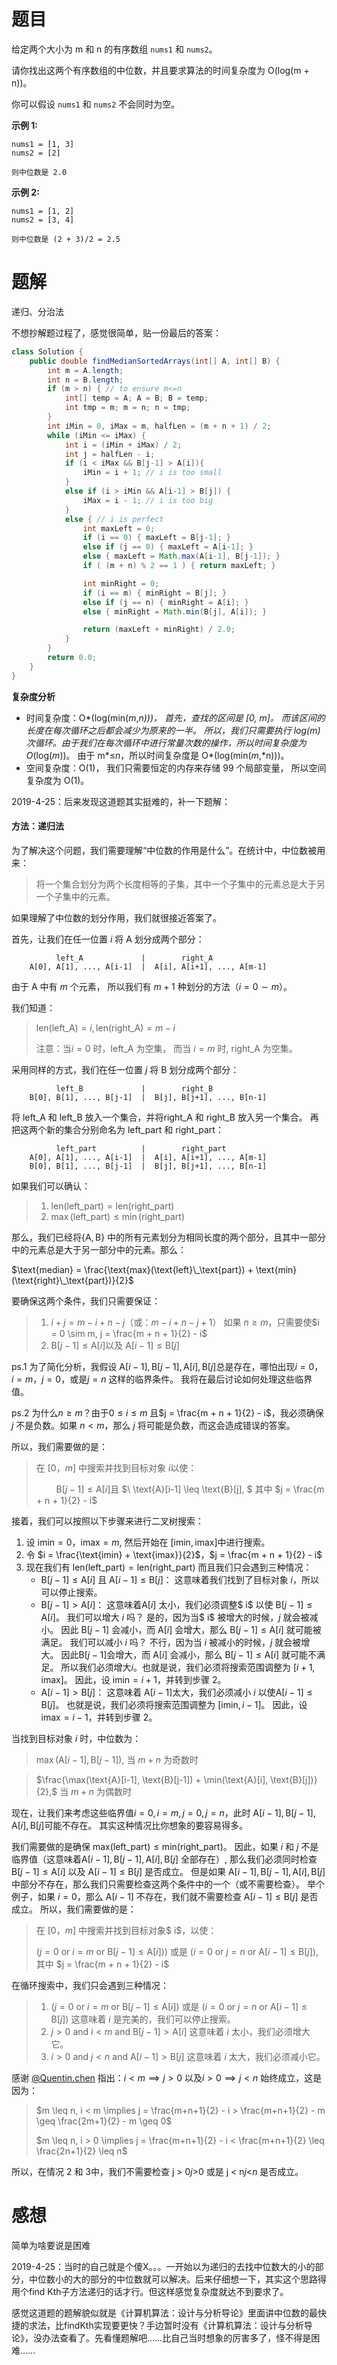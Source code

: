 # 题目

给定两个大小为 m 和 n 的有序数组 `nums1` 和 `nums2`。

请你找出这两个有序数组的中位数，并且要求算法的时间复杂度为 O(log(m + n))。

你可以假设 `nums1` 和 `nums2` 不会同时为空。

**示例 1:**

```
nums1 = [1, 3]
nums2 = [2]

则中位数是 2.0
```

**示例 2:**

```
nums1 = [1, 2]
nums2 = [3, 4]

则中位数是 (2 + 3)/2 = 2.5
```



# 题解

递归、分治法

不想抄解题过程了，感觉很简单，贴一份最后的答案：

```java
class Solution {
    public double findMedianSortedArrays(int[] A, int[] B) {
        int m = A.length;
        int n = B.length;
        if (m > n) { // to ensure m<=n
            int[] temp = A; A = B; B = temp;
            int tmp = m; m = n; n = tmp;
        }
        int iMin = 0, iMax = m, halfLen = (m + n + 1) / 2;
        while (iMin <= iMax) {
            int i = (iMin + iMax) / 2;
            int j = halfLen - i;
            if (i < iMax && B[j-1] > A[i]){
                iMin = i + 1; // i is too small
            }
            else if (i > iMin && A[i-1] > B[j]) {
                iMax = i - 1; // i is too big
            }
            else { // i is perfect
                int maxLeft = 0;
                if (i == 0) { maxLeft = B[j-1]; }
                else if (j == 0) { maxLeft = A[i-1]; }
                else { maxLeft = Math.max(A[i-1], B[j-1]); }
                if ( (m + n) % 2 == 1 ) { return maxLeft; }

                int minRight = 0;
                if (i == m) { minRight = B[j]; }
                else if (j == n) { minRight = A[i]; }
                else { minRight = Math.min(B[j], A[i]); }

                return (maxLeft + minRight) / 2.0;
            }
        }
        return 0.0;
    }
}
```

**复杂度分析**

- 时间复杂度：O*(log(min(*m*,*n)))，
  首先，查找的区间是 [0, m]。 而该区间的长度在每次循环之后都会减少为原来的一半。 所以，我们只需要执行 log(m) 次循环。由于我们在每次循环中进行常量次数的操作，所以时间复杂度为 O*(log(*m*))。 由于 m*≤*n*，所以时间复杂度是 O*(log(min(*m*,*n)))。
- 空间复杂度：O(1)， 我们只需要恒定的内存来存储 99 个局部变量， 所以空间复杂度为 O(1)。











2019-4-25：后来发现这道题其实挺难的，补一下题解：

#### 方法：递归法

为了解决这个问题，我们需要理解“中位数的作用是什么”。在统计中，中位数被用来：

> 将一个集合划分为两个长度相等的子集，其中一个子集中的元素总是大于另一个子集中的元素。

如果理解了中位数的划分作用，我们就很接近答案了。

首先，让我们在任一位置 $i$ 将 $\text{A}$ 划分成两个部分：

```
          left_A             |        right_A
    A[0], A[1], ..., A[i-1]  |  A[i], A[i+1], ..., A[m-1]
```

由于 $\text{A}$ 中有 $m$ 个元素， 所以我们有 $m+1$ 种划分的方法（$i = 0 \sim m$）。

我们知道：

> $\text{len}(\text{left}\_\text{A}) = i, \text{len}(\text{right}\_\text{A}) = m - i$
>
> 注意：当$i = 0$ 时，$\text{left}\_\text{A}$ 为空集， 而当 $i = m$ 时, $\text{right}\_\text{A}$ 为空集。

采用同样的方式，我们在任一位置 $j$ 将 $\text{B}$ 划分成两个部分：

```
          left_B             |        right_B
    B[0], B[1], ..., B[j-1]  |  B[j], B[j+1], ..., B[n-1]
```

将 $\text{left}\_\text{A}$ 和 $\text{left}\_\text{B}$ 放入一个集合，并将$\text{right}\_\text{A}$ 和 $\text{right}\_\text{B}$ 放入另一个集合。 再把这两个新的集合分别命名为 $\text{left}\_\text{part}$ 和 $\text{right}\_\text{part}$：

```
          left_part          |        right_part
    A[0], A[1], ..., A[i-1]  |  A[i], A[i+1], ..., A[m-1]
    B[0], B[1], ..., B[j-1]  |  B[j], B[j+1], ..., B[n-1]
```

如果我们可以确认：

> 1. $\text{len}(\text{left}\_\text{part}) = \text{len}(\text{right}\_\text{part})$
> 2. $\max(\text{left}\_\text{part}) \leq \min(\text{right}\_\text{part})$

那么，我们已经将$\{\text{A}, \text{B}\}$ 中的所有元素划分为相同长度的两个部分，且其中一部分中的元素总是大于另一部分中的元素。那么：

$\text{median} = \frac{\text{max}(\text{left}\_\text{part}) + \text{min}(\text{right}\_\text{part})}{2}$

要确保这两个条件，我们只需要保证：

> 1. $i + j = m - i + n - j$（或：$m - i + n - j + 1$） 如果 $n \geq m$，只需要使$i = 0 \sim m, j = \frac{m + n + 1}{2} - i$
> 2. $\text{B}[j-1] \leq \text{A}[i]$以及 $\text{A}[i-1] \leq \text{B}[j]$

ps.1 为了简化分析，我假设 $\text{A}[i-1], \text{B}[j-1], \text{A}[i], \text{B}[j]$总是存在，哪怕出现$i=0$，$i=m$，$j=0$，或是$j=n$ 这样的临界条件。 我将在最后讨论如何处理这些临界值。

ps.2 为什么$n \geq m$？由于$0 \leq i \leq m$ 且$j = \frac{m + n + 1}{2} - i$，我必须确保 $j$ 不是负数。如果 $n < m$，那么 $j$ 将可能是负数，而这会造成错误的答案。

所以，我们需要做的是：

> 在 $[0，m]$ 中搜索并找到目标对象 $i$以使：
>
> $\qquad \text{B}[j-1] \leq \text{A}[i]$且 $\ \text{A}[i-1] \leq \text{B}[j], $ 其中 $j = \frac{m + n + 1}{2} - i$

接着，我们可以按照以下步骤来进行二叉树搜索：

1. 设 $\text{imin} = 0$，$\text{imax} = m$, 然后开始在 $[\text{imin}, \text{imax}]$中进行搜索。
2. 令 $i = \frac{\text{imin} + \text{imax}}{2}$，$j = \frac{m + n + 1}{2} - i$
3. 现在我们有 $\text{len}(\text{left}\_\text{part})=\text{len}(\text{right}\_\text{part})$ 而且我们只会遇到三种情况：
   - $\text{B}[j-1] \leq \text{A}[i]$ 且 $\text{A}[i-1] \leq \text{B}[j]$：
     这意味着我们找到了目标对象 $i$，所以可以停止搜索。
   - $\text{B}[j-1] > \text{A}[i]$：
     这意味着$\text{A}[i]$ 太小，我们必须调整$ i$ 以使 $\text{B}[j-1] \leq \text{A}[i]$。
     我们可以增大 $i$ 吗？
           是的，因为当$ i$ 被增大的时候，$j$ 就会被减小。
           因此 $\text{B}[j-1]$ 会减小，而 $\text{A}[i]$ 会增大，那么 $\text{B}[j-1] \leq \text{A}[i]$ 就可能被满足。
     我们可以减小 $i$ 吗？
           不行，因为当 $i$ 被减小的时候，$j$ 就会被增大。
           因此$\text{B}[j-1]$会增大，而 $\text{A}[i]$ 会减小，那么 $\text{B}[j-1] \leq \text{A}[i]$ 就可能不满足。
     所以我们必须增大$i$。也就是说，我们必须将搜索范围调整为 $[i+1, \text{imax}]$。 因此，设 $\text{imin} = i+1$，并转到步骤 2。
   - $\text{A}[i-1] > \text{B}[j]$： 这意味着 $\text{A}[i-1]$太大，我们必须减小 $i$ 以使$\text{A}[i-1]\leq \text{B}[j]$。 也就是说，我们必须将搜索范围调整为 $[\text{imin}, i-1]$。
     因此，设 $\text{imax} = i-1$，并转到步骤 2。

当找到目标对象 $i$ 时，中位数为：

> $\max(\text{A}[i-1], \text{B}[j-1]),$ 当 $m + n$ 为奇数时

> $\frac{\max(\text{A}[i-1], \text{B}[j-1]) + \min(\text{A}[i], \text{B}[j])}{2},$ 当 $m + n$ 为偶数时

现在，让我们来考虑这些临界值$i=0,i=m,j=0,j=n$，此时 $\text{A}[i-1],\text{B}[j-1],\text{A}[i],\text{B}[j]$可能不存在。 其实这种情况比你想象的要容易得多。

我们需要做的是确保 $\text{max}(\text{left}\_\text{part}) \leq \text{min}(\text{right}\_\text{part})$。 因此，如果 $i$ 和 $j$ 不是临界值（这意味着$\text{A}[i-1], \text{B}[j-1],\text{A}[i],\text{B}[j]$ 全部存在）, 那么我们必须同时检查 $\text{B}[j-1] \leq \text{A}[i]$ 以及 $\text{A}[i-1] \leq \text{B}[j]$ 是否成立。 但是如果 $\text{A}[i-1],\text{B}[j-1],\text{A}[i],\text{B}[j]$中部分不存在，那么我们只需要检查这两个条件中的一个（或不需要检查）。 举个例子，如果 $i = 0$，那么 $\text{A}[i-1]$ 不存在，我们就不需要检查 $\text{A}[i-1] \leq \text{B}[j]$ 是否成立。 所以，我们需要做的是：

> 在 $[0，m]$ 中搜索并找到目标对象$ i$，以使：
>
> ($j = 0$ or $i = m$ or $\text{B}[j-1] \leq \text{A}[i])$) 或是 ($i = 0$ or $j = n$ or $\text{A}[i-1] \leq \text{B}[j]$), 其中 $j = \frac{m + n + 1}{2} - i$

在循环搜索中，我们只会遇到三种情况：

> 1. ($j = 0$ or $i = m$ or $\text{B}[j-1] \leq \text{A}[i])$ 或是
> ($i = 0$ or $j = n$ or $\text{A}[i-1] \leq \text{B}[j])$
> 这意味着 $i$ 是完美的，我们可以停止搜索。
> 2. $j > 0$ and $i < m$ and $\text{B}[j - 1] > \text{A}[i]$
> 这意味着 $i$ 太小，我们必须增大它。
> 3. $i > 0$ and $j < n$ and $\text{A}[i - 1] > \text{B}[j]$
> 这意味着 $i$ 太大，我们必须减小它。

感谢 [@Quentin.chen](https://leetcode.com/Quentin.chen) 指出：$i < m \implies j > 0$ 以及$i > 0 \implies j < n$ 始终成立，这是因为：

> $m \leq n, i < m \implies j = \frac{m+n+1}{2} - i > \frac{m+n+1}{2} - m \geq \frac{2m+1}{2} - m \geq 0$
>
> $m \leq n, i > 0 \implies j = \frac{m+n+1}{2} - i < \frac{m+n+1}{2} \leq \frac{2n+1}{2} \leq n$

所以，在情况 2 和 3中，我们不需要检查 j > 0*j*>0 或是 j < n*j*<*n* 是否成立。

# 感想

简单为啥要说是困难







2019-4-25：当时的自己就是个傻X。。。一开始以为递归的去找中位数大的小的部分，中位数小的大的部分的中位数就可以解决。后来仔细想一下，其实这个思路得用个find Kth子方法递归的话才行。但这样感觉复杂度就达不到要求了。

感觉这道题的题解貌似就是《计算机算法：设计与分析导论》里面讲中位数的最快捷的求法，比findKth实现要更快？手边暂时没有《计算机算法：设计与分析导论》，没办法查看了。先看懂题解吧……比自己当时想象的厉害多了，怪不得是困难……